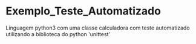 # Exemplo_Teste_Automatizado
Linguagem python3 com uma classe calculadora com teste automatizado
utilizando a biblioteca do python 'unittest'